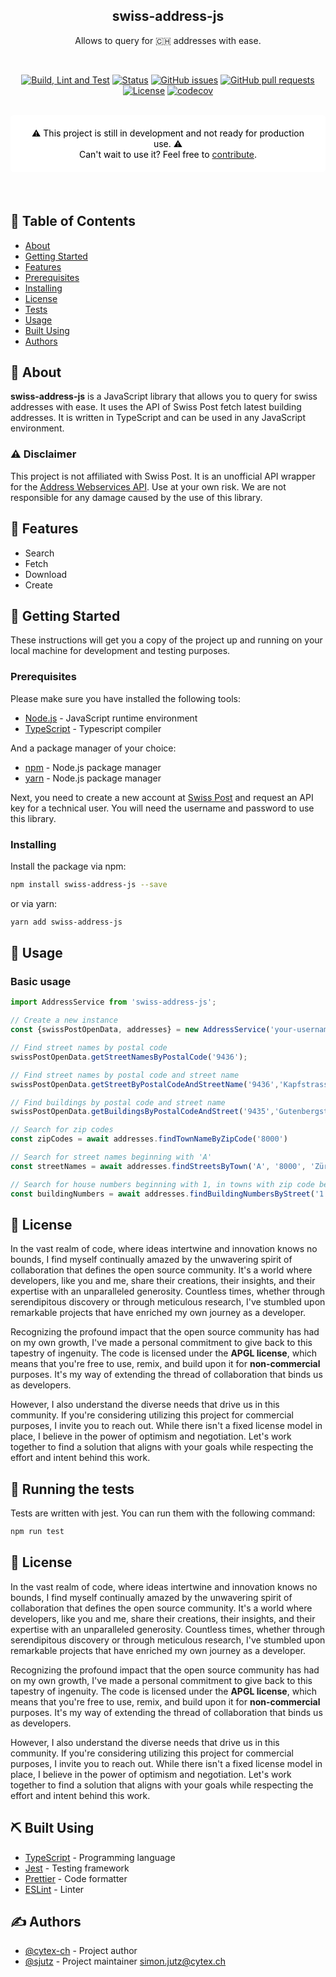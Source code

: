 <h2 align="center">swiss-address-js</h3>
<p align="center">
Allows to query for 🇨🇭 addresses with ease.
</p>

<br/>

<div align="center">

[![Build, Lint and Test](https://github.com/cytex-ch/swiss-address-js/actions/workflows/build-and-test.yml/badge.svg)](https://github.com/cytex-ch/swiss-address-js/actions/workflows/build-and-test.yml)
[![Status](https://img.shields.io/badge/status-active-success.svg)]()
[![GitHub issues](https://img.shields.io/github/issues/cytex-ch/swiss-address-js)]()
[![GitHub pull requests](https://img.shields.io/github/issues-pr/cytex-ch/swiss-address-js)]()
[![License](https://img.shields.io/badge/license-MIT-blue.svg)](/LICENSE)
[![codecov](https://codecov.io/gh/cytex-ch/swiss-address-js/graph/badge.svg?token=P7TXWCFFB5)](https://codecov.io/gh/cytex-ch/swiss-address-js)

</div>

<br/>

<div align="center" style="margin-bottom: 20px; background-color: #FFF; border-radius: 5px; padding: 20px; color: #000;">
        ⚠️ This project is still in development and not ready for production use. ⚠️<br/>
        Can't wait to use it? Feel free to
        <a href="#authors">contribute</a>.
</div>

<br/>

## 📝 Table of Contents

- [About](#about)
- [Getting Started](#getting_started)
- [Features](#features)
- [Prerequisites](#prerequisites)
- [Installing](#installing)
- [License](#license)
- [Tests](#tests)
- [Usage](#usage)
- [Built Using](#built_using)
- [Authors](#authors)

## 🧐 About

<a name="about"></a>

<strong>swiss-address-js</strong> is a JavaScript library that allows you to query for swiss addresses with ease. It uses the API of Swiss Post fetch latest building addresses. It is written in TypeScript and can be used in any JavaScript environment.

### ⚠️ Disclaimer

This project is not affiliated with Swiss Post. It is an unofficial API wrapper for the [Address Webservices API](https://developer.post.ch/en/address-web-services-rest). Use at your own risk. We are not responsible for any damage caused by the use of this library.

## 🏁 Features

<a name="features"></a>

- Search
- Fetch
- Download
- Create

## 🏁 Getting Started

<a name="getting_started"></a>

These instructions will get you a copy of the project up and running on your local machine for development and testing purposes.

### Prerequisites

<a name="prerequisites"></a>

Please make sure you have installed the following tools:

- [Node.js](https://nodejs.org/en/) - JavaScript runtime environment
- [TypeScript](https://www.typescriptlang.org/) - Typescript compiler

And a package manager of your choice:

- [npm](https://www.npmjs.com/) - Node.js package manager
- [yarn](https://yarnpkg.com/) - Node.js package manager

Next, you need to create a new account at [Swiss Post](https://developer.post.ch/en/address-web-services-rest) and request an API key for a technical user. You will need the username and password to use this library.

### Installing

<a name="installing"></a>

Install the package via npm:

```bash
npm install swiss-address-js --save
```

or via yarn:

```bash
yarn add swiss-address-js
```

## 🎈 Usage

<a name="usage"></a>

### Basic usage

```typescript
import AddressService from 'swiss-address-js';

// Create a new instance
const {swissPostOpenData, addresses} = new AddressService('your-username', 'your-password');

// Find street names by postal code
swissPostOpenData.getStreetNamesByPostalCode('9436');

// Find street names by postal code and street name
swissPostOpenData.getStreetByPostalCodeAndStreetName('9436','Kapfstrasse');

// Find buildings by postal code and street name
swissPostOpenData.getBuildingsByPostalCodeAndStreet('9435','Gutenbergstrasse');

// Search for zip codes 
const zipCodes = await addresses.findTownNameByZipCode('8000')

// Search for street names beginning with 'A'
const streetNames = await addresses.findStreetsByTown('A', '8000', 'Zürich')

// Search for house numbers beginning with 1, in towns with zip code beginning with "80" and name "Zürich" lying in a street called "Alte Landstrasse"
const buildingNumbers = await addresses.findBuildingNumbersByStreet('1', '80', 'Zürich', 'Alte Landstrasse')
```

## 📜 License

<a name="license"></a>

In the vast realm of code, where ideas intertwine and innovation knows no bounds, I find myself continually amazed by the unwavering spirit of collaboration that defines the open source community. It's a world where developers, like you and me, share their creations, their insights, and their expertise with an unparalleled generosity. Countless times, whether through serendipitous discovery or through meticulous research, I've stumbled upon remarkable projects that have enriched my own journey as a developer.

Recognizing the profound impact that the open source community has had on my own growth, I've made a personal commitment to give back to this tapestry of ingenuity. The code is licensed under the <strong>APGL license</strong>, which means that you're free to use, remix, and build upon it for <strong>non-commercial</strong> purposes. It's my way of extending the thread of collaboration that binds us as developers.

However, I also understand the diverse needs that drive us in this community. If you're considering utilizing this project for commercial purposes, <string>I invite you to reach out</string>. While there isn't a fixed license model in place, I believe in the power of optimism and negotiation. Let's work together to find a solution that aligns with your goals while respecting the effort and intent behind this work.


## 🔧 Running the tests

<a name="tests"></a>

Tests are written with jest. You can run them with the following command:

```bash
npm run test
```

## 📜 License

In the vast realm of code, where ideas intertwine and innovation knows no bounds, I find myself continually amazed by the unwavering spirit of collaboration that defines the open source community. It's a world where developers, like you and me, share their creations, their insights, and their expertise with an unparalleled generosity. Countless times, whether through serendipitous discovery or through meticulous research, I've stumbled upon remarkable projects that have enriched my own journey as a developer.

Recognizing the profound impact that the open source community has had on my own growth, I've made a personal commitment to give back to this tapestry of ingenuity. The code is licensed under the <strong>APGL license</strong>, which means that you're free to use, remix, and build upon it for <strong>non-commercial</strong> purposes. It's my way of extending the thread of collaboration that binds us as developers.

However, I also understand the diverse needs that drive us in this community. If you're considering utilizing this project for commercial purposes, <string>I invite you to reach out</string>. While there isn't a fixed license model in place, I believe in the power of optimism and negotiation. Let's work together to find a solution that aligns with your goals while respecting the effort and intent behind this work.

## ⛏️ Built Using

<a name="built_using"></a>

- [TypeScript](https://www.typescriptlang.org/) - Programming language
- [Jest](https://jestjs.io/) - Testing framework
- [Prettier](https://prettier.io/) - Code formatter
- [ESLint](https://eslint.org/) - Linter

## ✍️ Authors

<a name="authors"></a>

- [@cytex-ch](https://github.com/cytex-ch) - Project author
- [@sjutz](https://github.com/sjutz) - Project maintainer <simon.jutz@cytex.ch>
